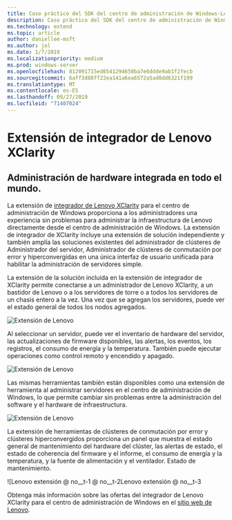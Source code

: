 ```yaml
---
title: Caso práctico del SDK del centro de administración de Windows-Lenovo
description: Caso práctico del SDK del centro de administración de Windows-Lenovo
ms.technology: extend
ms.topic: article
author: daniellee-msft
ms.author: jol
ms.date: 1/7/2019
ms.localizationpriority: medium
ms.prod: windows-server
ms.openlocfilehash: 812091715ed6541294650ba7e6ddde9ab1f2fecb
ms.sourcegitcommit: 6aff3d88ff22ea141a6ea6572a5ad8dd6321f199
ms.translationtype: MT
ms.contentlocale: es-ES
ms.lasthandoff: 09/27/2019
ms.locfileid: "71407024"
---
```

# <a name="lenovo-xclarity-integrator-extension"></a>Extensión de integrador de Lenovo XClarity

## <a name="integrated-hardware-management-everywhere"></a>Administración de hardware integrada en todo el mundo.

La extensión de [integrador de Lenovo XClarity](https://www.lenovo.com/us/en/data-center/software/systems-management/XClarity-Integrator/p/WMD00000370) para el centro de administración de Windows proporciona a los administradores una experiencia sin problemas para administrar la infraestructura de Lenovo directamente desde el centro de administración de Windows. La extensión de integrador de XClarity incluye una extensión de solución independiente y también amplía las soluciones existentes del administrador de clústeres de Administrador del servidor, Administrador de clústeres de conmutación por error y hiperconvergidas en una única interfaz de usuario unificada para habilitar la administración de servidores simple. 

La extensión de la solución incluida en la extensión de integrador de XClarity permite conectarse a un administrador de Lenovo XClarity, a un bastidor de Lenovo o a los servidores de torre o a todos los servidores de un chasis entero a la vez. Una vez que se agregan los servidores, puede ver el estado general de todos los nodos agregados.

![Extensión de Lenovo](../../media/extend-case-study-lenovo/lenovo-1.png)

Al seleccionar un servidor, puede ver el inventario de hardware del servidor, las actualizaciones de firmware disponibles, las alertas, los eventos, los registros, el consumo de energía y la temperatura. También puede ejecutar operaciones como control remoto y encendido y apagado.

![Extensión de Lenovo](../../media/extend-case-study-lenovo/lenovo-2.png)

Las mismas herramientas también están disponibles como una extensión de herramienta al administrar servidores en el centro de administración de Windows, lo que permite cambiar sin problemas entre la administración del software y el hardware de infraestructura.

![Extensión de Lenovo](../../media/extend-case-study-lenovo/lenovo-3.png)

La extensión de herramientas de clústeres de conmutación por error y clústeres hiperconvergidos proporciona un panel que muestra el estado general de mantenimiento del hardware del clúster, las alertas de estado, el estado de coherencia del firmware y el informe, el consumo de energía y la temperatura, y la fuente de alimentación y el ventilador. Estado de mantenimiento.

![Lenovo extensión @ no__t-1 @ no__t-2Lenovo extensión @ no__t-3

Obtenga más información sobre las ofertas del integrador de Lenovo XClarity para el centro de administración de Windows en el [sitio web de Lenovo](https://support.lenovo.com/us/en/solutions/ht507549).